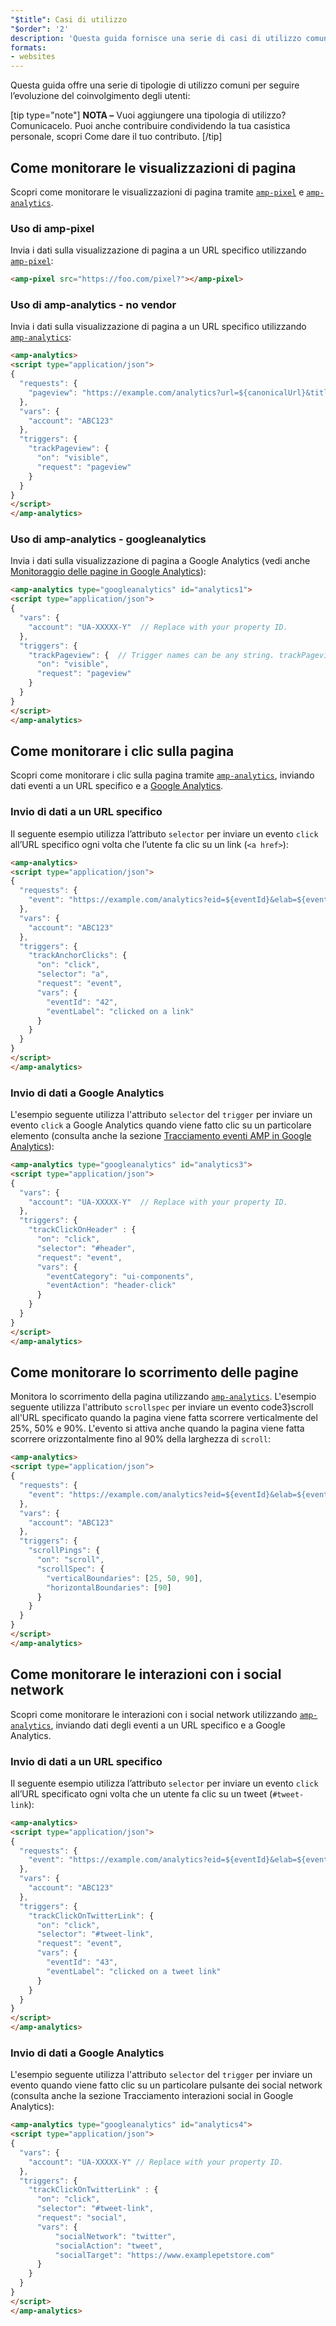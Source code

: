 ```yaml
---
"$title": Casi di utilizzo
"$order": '2'
description: 'Questa guida fornisce una serie di casi di utilizzo comuni per il monitoraggio dell''engagement degli utenti: NOTA - Vuoi aggiungere nuovi casi di utilizzo? Faccelo sapere.'
formats:
- websites
---
```


Questa guida offre una serie di tipologie di utilizzo comuni per seguire l’evoluzione del coinvolgimento degli utenti:

[tip type="note"] **NOTA –**  Vuoi aggiungere una tipologia di utilizzo? <a>Comunicacelo.</a> Puoi anche contribuire condividendo la tua casistica personale, scopri <a>Come dare il tuo contributo</a>. [/tip]

## Come monitorare le visualizzazioni di pagina

Scopri come monitorare le visualizzazioni di pagina tramite [`amp-pixel`](../../../../documentation/components/reference/amp-pixel.md) e [`amp-analytics`](../../../../documentation/components/reference/amp-analytics.md).

### Uso di amp-pixel

Invia i dati sulla visualizzazione di pagina a un URL specifico utilizzando [`amp-pixel`](../../../../documentation/components/reference/amp-pixel.md):

```html
<amp-pixel src="https://foo.com/pixel?"></amp-pixel>
```

### Uso di amp-analytics - no vendor

Invia i dati sulla visualizzazione di pagina a un URL specifico utilizzando [`amp-analytics`](../../../../documentation/components/reference/amp-analytics.md):

```html
<amp-analytics>
<script type="application/json">
{
  "requests": {
    "pageview": "https://example.com/analytics?url=${canonicalUrl}&title=${title}&acct=${account}"
  },
  "vars": {
    "account": "ABC123"
  },
  "triggers": {
    "trackPageview": {
      "on": "visible",
      "request": "pageview"
    }
  }
}
</script>
</amp-analytics>
```

### Uso di amp-analytics - googleanalytics

Invia i dati sulla visualizzazione di pagina a Google Analytics (vedi anche [Monitoraggio delle pagine in Google Analytics](https://developers.google.com/analytics/devguides/collection/amp-analytics/#page_tracking)):

```html
<amp-analytics type="googleanalytics" id="analytics1">
<script type="application/json">
{
  "vars": {
    "account": "UA-XXXXX-Y"  // Replace with your property ID.
  },
  "triggers": {
    "trackPageview": {  // Trigger names can be any string. trackPageview is not a required name.
      "on": "visible",
      "request": "pageview"
    }
  }
}
</script>
</amp-analytics>
```

## Come monitorare i clic sulla pagina <a name="tracking-page-clicks"></a>

Scopri come monitorare i clic sulla pagina tramite [`amp-analytics`](../../../../documentation/components/reference/amp-analytics.md), inviando dati eventi a un URL specifico e a [Google Analytics](https://developers.google.com/analytics/devguides/collection/amp-analytics/).

### Invio di dati a un URL specifico

Il seguente esempio utilizza l’attributo `selector` per inviare un evento `click` all’URL specifico ogni volta che l’utente fa clic su un link (`<a href>`):

```html
<amp-analytics>
<script type="application/json">
{
  "requests": {
    "event": "https://example.com/analytics?eid=${eventId}&elab=${eventLabel}&acct=${account}"
  },
  "vars": {
    "account": "ABC123"
  },
  "triggers": {
    "trackAnchorClicks": {
      "on": "click",
      "selector": "a",
      "request": "event",
      "vars": {
        "eventId": "42",
        "eventLabel": "clicked on a link"
      }
    }
  }
}
</script>
</amp-analytics>
```

### Invio di dati a Google Analytics

L'esempio seguente utilizza l'attributo `selector` del `trigger` per inviare un evento `click` a Google Analytics quando viene fatto clic su un particolare elemento (consulta anche la sezione [Tracciamento eventi AMP in Google Analytics](https://developers.google.com/analytics/devguides/collection/amp-analytics/#event_tracking)):

```html
<amp-analytics type="googleanalytics" id="analytics3">
<script type="application/json">
{
  "vars": {
    "account": "UA-XXXXX-Y"  // Replace with your property ID.
  },
  "triggers": {
    "trackClickOnHeader" : {
      "on": "click",
      "selector": "#header",
      "request": "event",
      "vars": {
        "eventCategory": "ui-components",
        "eventAction": "header-click"
      }
    }
  }
}
</script>
</amp-analytics>
```

## Come monitorare lo scorrimento delle pagine <a name="tracking-scrolling"></a>

Monitora lo scorrimento della pagina utilizzando [`amp-analytics`](../../../../documentation/components/reference/amp-analytics.md). L'esempio seguente utilizza l'attributo `scrollspec` per inviare un evento code3}scroll all'URL specificato quando la pagina viene fatta scorrere verticalmente del 25%, 50% e 90%. L'evento si attiva anche quando la pagina viene fatta scorrere orizzontalmente fino al 90% della larghezza di `scroll`:

```html
<amp-analytics>
<script type="application/json">
{
  "requests": {
    "event": "https://example.com/analytics?eid=${eventId}&elab=${eventLabel}&acct=${account}"
  },
  "vars": {
    "account": "ABC123"
  },
  "triggers": {
    "scrollPings": {
      "on": "scroll",
      "scrollSpec": {
        "verticalBoundaries": [25, 50, 90],
        "horizontalBoundaries": [90]
      }
    }
  }
}
</script>
</amp-analytics>
```

## Come monitorare le interazioni con i social network <a name="tracking-social-interactions"></a>

Scopri come monitorare le interazioni con i social network utilizzando [`amp-analytics`](../../../../documentation/components/reference/amp-analytics.md), inviando dati degli eventi a un URL specifico e a <a>Google Analytics</a>.

### Invio di dati a un URL specifico

Il seguente esempio utilizza l’attributo <code>selector</code> per inviare un evento `click` all’URL specificato ogni volta che un utente fa clic su un tweet (<code>#tweet-link</code>):

```html
<amp-analytics>
<script type="application/json">
{
  "requests": {
    "event": "https://example.com/analytics?eid=${eventId}&elab=${eventLabel}&acct=${account}"
  },
  "vars": {
    "account": "ABC123"
  },
  "triggers": {
    "trackClickOnTwitterLink": {
      "on": "click",
      "selector": "#tweet-link",
      "request": "event",
      "vars": {
        "eventId": "43",
        "eventLabel": "clicked on a tweet link"
      }
    }
  }
}
</script>
</amp-analytics>
```

### Invio di dati a Google Analytics

L'esempio seguente utilizza l'attributo `selector` del `trigger` per inviare un evento quando viene fatto clic su un particolare pulsante dei social network (consulta anche la sezione <a>Tracciamento interazioni social in Google Analytics</a>):

```html
<amp-analytics type="googleanalytics" id="analytics4">
<script type="application/json">
{
  "vars": {
    "account": "UA-XXXXX-Y" // Replace with your property ID.
  },
  "triggers": {
    "trackClickOnTwitterLink" : {
      "on": "click",
      "selector": "#tweet-link",
      "request": "social",
      "vars": {
          "socialNetwork": "twitter",
          "socialAction": "tweet",
          "socialTarget": "https://www.examplepetstore.com"
      }
    }
  }
}
</script>
</amp-analytics>
```
